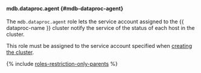 #### mdb.dataproc.agent {#mdb-dataproc-agent}

The `mdb.dataproc.agent` role lets the service account assigned to the {{ dataproc-name }} cluster notify the service of the status of each host in the cluster.

This role must be assigned to the service account specified when [creating the cluster](../data-proc/operations/cluster-create.md).

{% include [roles-restriction-only-parents](iam/roles-restriction-only-parents.md) %}

